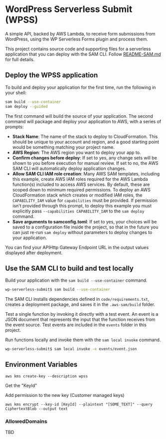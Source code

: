 # WordPress Serverless Submit (WPSS)

A simple API, backed by AWS Lambda, to receive form submissions from WordPress, using the
WP Serverless Forms plugin and process them.

This project contains source code and supporting files for a serverless application that you can deploy with the SAM CLI. Follow [README-SAM.md](README-SAM.md) for full details.

## Deploy the WPSS application



To build and deploy your application for the first time, run the following in your shell:

```bash
sam build --use-container
sam deploy --guided
```

The first command will build the source of your application. The second command will package and deploy your application to AWS, with a series of prompts:

* **Stack Name**: The name of the stack to deploy to CloudFormation. This should be unique to your account and region, and a good starting point would be something matching your project name.
* **AWS Region**: The AWS region you want to deploy your app to.
* **Confirm changes before deploy**: If set to yes, any change sets will be shown to you before execution for manual review. If set to no, the AWS SAM CLI will automatically deploy application changes.
* **Allow SAM CLI IAM role creation**: Many AWS SAM templates, including this example, create AWS IAM roles required for the AWS Lambda function(s) included to access AWS services. By default, these are scoped down to minimum required permissions. To deploy an AWS CloudFormation stack which creates or modified IAM roles, the `CAPABILITY_IAM` value for `capabilities` must be provided. If permission isn't provided through this prompt, to deploy this example you must explicitly pass `--capabilities CAPABILITY_IAM` to the `sam deploy` command.
* **Save arguments to samconfig.toml**: If set to yes, your choices will be saved to a configuration file inside the project, so that in the future you can just re-run `sam deploy` without parameters to deploy changes to your application.

You can find your APIHttp Gateway Endpoint URL in the output values displayed after deployment.

## Use the SAM CLI to build and test locally

Build your application with the `sam build --use-container` command.

```bash
wp-serverless-submit$ sam build --use-container
```

The SAM CLI installs dependencies defined in `code/requirements.txt`, creates a deployment package, and saves it in the `.aws-sam/build` folder.

Test a single function by invoking it directly with a test event. An event is a JSON document that represents the input that the function receives from the event source. Test events are included in the `events` folder in this project.

Run functions locally and invoke them with the `sam local invoke` command.

```bash
wp-serverless-submit$ sam local invoke -e events/event.json
```

## Environment Variables
```
aws kms create-key --description wpss
```
Get the "KeyId"

Add permission to the new key (Customer managed keys)

```
aws kms encrypt --key-id [KeyId] --plaintext "[SOME_TEXT]" --query CiphertextBlob --output text
```

### AllowedDomains
TBD
